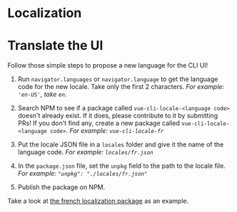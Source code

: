 # Localization

# Translate the UI

Follow those simple steps to propose a new language for the CLI UI!

1. Run `navigator.languages` or `navigator.language` to get the language code for the new locale. Take only the first 2 characters. *For example: `'en-US'`, take `en`.*

2. Search NPM to see if a package called `vue-cli-locale-<language code>` doesn't already exist. If it does, please contribute to it by submitting PRs! If you don't find any, create a new package called `vue-cli-locale-<language code>`. *For example: `vue-cli-locale-fr`*

3. Put the locale JSON file in a `locales` folder and give it the name of the language code. *For example: `locales/fr.json`*

4. In the `package.json` file, set the `unpkg` field to the path to the locale file. *For example: `"unpkg": "./locales/fr.json"`*

5. Publish the package on NPM.

Take a look at [the french localization package](https://github.com/Akryum/vue-cli-locale-fr) as an example.
